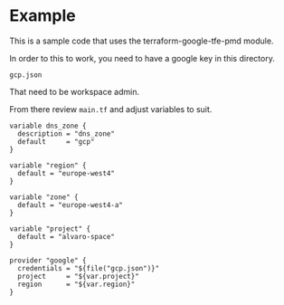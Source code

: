 # Example

This is a sample code that uses the terraform-google-tfe-pmd module.

In order to this to work, you need to have a google key in this directory.

```
gcp.json
```

That need to be workspace admin.

From there review `main.tf` and adjust variables to suit.

```
variable dns_zone {
  description = "dns_zone"
  default     = "gcp"
}

variable "region" {
  default = "europe-west4"
}

variable "zone" {
  default = "europe-west4-a"
}

variable "project" {
  default = "alvaro-space"
}

provider "google" {
  credentials = "${file("gcp.json")}"
  project     = "${var.project}"
  region      = "${var.region}"
}
```


